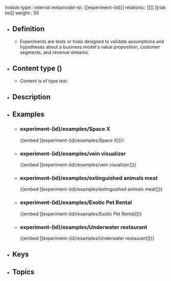 innbok-type:: internal
metamodel-id:: [[experiment-(id)]]
relations:: [[]] [[risk list]]
weight:: 50

- ## Definition
  - Experiments are tests or trials designed to validate assumptions and hypotheses about a business model's value proposition, customer segments, and revenue streams.
- ## Content type ()
  - Content is of type text.
  
- ## Description
- ## Examples
  - ### experiment-(id)/examples/Space X
    {{embed [[experiment-(id)/examples/Space X]]}}
  - ### experiment-(id)/examples/vein visualizer
    {{embed [[experiment-(id)/examples/vein visualizer]]}}
  - ### experiment-(id)/examples/extinguished animals meat
    {{embed [[experiment-(id)/examples/extinguished animals meat]]}}
  - ### experiment-(id)/examples/Exotic Pet Rental
    {{embed [[experiment-(id)/examples/Exotic Pet Rental]]}}
  - ### experiment-(id)/examples/Underwater restaurant
    {{embed [[experiment-(id)/examples/Underwater restaurant]]}}
  
- ## Keys
  
- ## Topics
  


